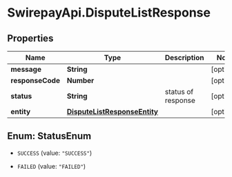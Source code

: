 # SwirepayApi.DisputeListResponse

## Properties

Name | Type | Description | Notes
------------ | ------------- | ------------- | -------------
**message** | **String** |  | [optional] 
**responseCode** | **Number** |  | [optional] 
**status** | **String** | status of response | [optional] 
**entity** | [**DisputeListResponseEntity**](DisputeListResponseEntity.md) |  | [optional] 



## Enum: StatusEnum


* `SUCCESS` (value: `"SUCCESS"`)

* `FAILED` (value: `"FAILED"`)




